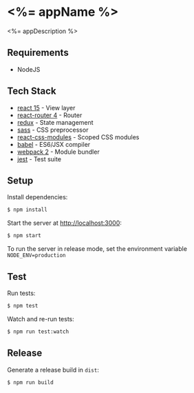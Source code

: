 # <%= appName %>

<%= appDescription %>

## Requirements

+ NodeJS

## Tech Stack

* [react 15](https://facebook.github.io/react/) - View layer
* [react-router 4](https://reacttraining.com/react-router/web/guides/quick-start) - Router
* [redux](https://github.com/reactjs/redux) - State management
* [sass](http://sass-lang.com/) - CSS preprocessor
* [react-css-modules](https://github.com/gajus/react-css-modules) - Scoped CSS modules
* [babel](https://babeljs.io/) - ES6/JSX compiler
* [webpack 2](https://webpack.github.io/) - Module bundler
* [jest](https://facebook.github.io/jest/) - Test suite

## Setup

Install dependencies:

```sh
$ npm install
```

Start the server at [http://localhost:3000](http://localhost:3000):

```sh
$ npm start
```

To run the server in release mode, set the environment variable `NODE_ENV=production`

## Test

Run tests:

```sh
$ npm test
```

Watch and re-run tests:

```sh
$ npm run test:watch
```

## Release

Generate a release build in `dist`:

```sh
$ npm run build
```
